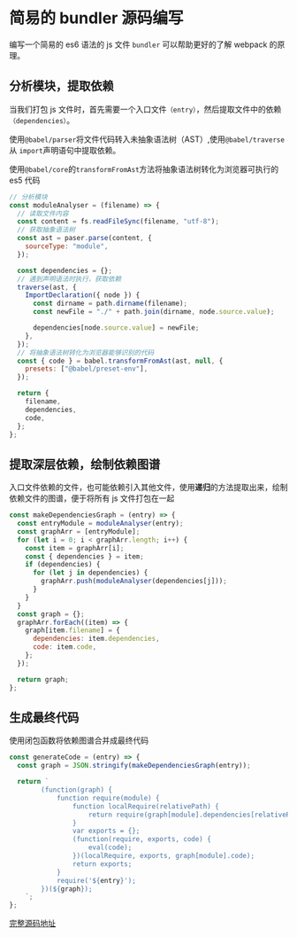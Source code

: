 # 简易的 bundler 源码编写

编写一个简易的 es6 语法的 js 文件 `bundler` 可以帮助更好的了解 webpack 的原理。

## 分析模块，提取依赖

当我们打包 js 文件时，首先需要一个入口文件`（entry）`，然后提取文件中的依赖`（dependencies）`。

使用`@babel/parser`将文件代码转入未抽象语法树（AST）,使用`@babel/traverse`从 `import`声明语句中提取依赖。

使用`@babel/core`的`transformFromAst`方法将抽象语法树转化为浏览器可执行的 es5 代码

```js
// 分析模块
const moduleAnalyser = (filename) => {
  // 读取文件内容
  const content = fs.readFileSync(filename, "utf-8");
  // 获取抽象语法树
  const ast = paser.parse(content, {
    sourceType: "module",
  });

  const dependencies = {};
  // 遇到声明语法时执行，获取依赖
  traverse(ast, {
    ImportDeclaration({ node }) {
      const dirname = path.dirname(filename);
      const newFile = "./" + path.join(dirname, node.source.value);

      dependencies[node.source.value] = newFile;
    },
  });
  // 将抽象语法树转化为浏览器能够识别的代码
  const { code } = babel.transformFromAst(ast, null, {
    presets: ["@babel/preset-env"],
  });

  return {
    filename,
    dependencies,
    code,
  };
};
```

## 提取深层依赖，绘制依赖图谱

入口文件依赖的文件，也可能依赖引入其他文件，使用**递归**的方法提取出来，绘制依赖文件的图谱，便于将所有 js 文件打包在一起

```js
const makeDependenciesGraph = (entry) => {
  const entryModule = moduleAnalyser(entry);
  const graphArr = [entryModule];
  for (let i = 0; i < graphArr.length; i++) {
    const item = graphArr[i];
    const { dependencies } = item;
    if (dependencies) {
      for (let j in dependencies) {
        graphArr.push(moduleAnalyser(dependencies[j]));
      }
    }
  }
  const graph = {};
  graphArr.forEach((item) => {
    graph[item.filename] = {
      dependencies: item.dependencies,
      code: item.code,
    };
  });

  return graph;
};
```

## 生成最终代码

使用闭包函数将依赖图谱合并成最终代码

```js
const generateCode = (entry) => {
  const graph = JSON.stringify(makeDependenciesGraph(entry));

  return `
        (function(graph) {
            function require(module) {
                function localRequire(relativePath) {
                    return require(graph[module].dependencies[relativePath]);
                }
                var exports = {};
                (function(require, exports, code) {
                    eval(code);
                })(localRequire, exports, graph[module].code);
                return exports;
            }
            require('${entry}');
        })(${graph});
    `;
};
```

[完整源码地址](https://github.com/licop/webpack4.0_learn/blob/master/%E7%BC%96%E5%86%99bundler%E6%BA%90%E7%A0%81/bundler/bundler.js)

